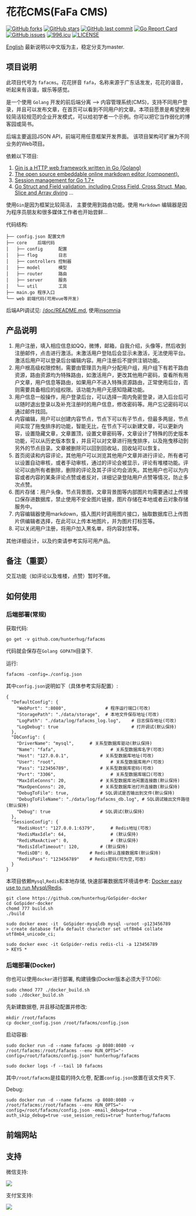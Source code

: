 # 花花CMS(FaFa CMS)

[![GitHub forks](https://img.shields.io/github/forks/hunterhug/fafacms.svg?style=social&label=Forks)](https://github.com/hunterhug/fafacms/network)
[![GitHub stars](https://img.shields.io/github/stars/hunterhug/fafacms.svg?style=social&label=Stars)](https://github.com/hunterhug/fafacms/stargazers)
[![GitHub last commit](https://img.shields.io/github/last-commit/hunterhug/fafacms.svg)](https://github.com/hunterhug/fafacms)
[![Go Report Card](https://goreportcard.com/badge/github.com/hunterhug/fafacms)](https://goreportcard.com/report/github.com/hunterhug/fafacms)
[![GitHub issues](https://img.shields.io/github/issues/hunterhug/fafacms.svg)](https://github.com/hunterhug/fafacms/issues)
[![996.icu](https://img.shields.io/badge/link-996.icu-red.svg)](https://996.icu) 
[![LICENSE](https://img.shields.io/badge/license-Anti%20996-blue.svg)](https://github.com/996icu/996.ICU/blob/master/LICENSE)

[English](/README_EN.md) 最新说明以中文版为主，稳定分支为master. 

## 项目说明

此项目代号为 `fafacms`。花花拼音 `fafa`，名称来源于广东话发发，花花的谐音，听起来有诙谐，娱乐等感觉。

是一个使用 `Golang` 开发的前后端分离 --> 内容管理系统(CMS)，支持不同用户登录，并且可以发布文章，在首页可以看到不同用户的文章。本项目愿景是希望使用较简洁较规范的企业开发模式，可以给初学者一个示例。你可以把它当作弱化的博客园或简书。

后端主要返回JSON API，前端可用任意框架开发界面。 该项目架构可扩展为不同业务的Web项目。

依赖以下项目:

1. [Gin is a HTTP web framework written in Go (Golang)](https://github.com/gin-gonic/gin)
2. [The open source embeddable online markdown editor (component).](https://github.com/pandao/editor.md)
3. [Session management for Go 1.7+](https://github.com/alexedwards/scs)
4. [Go Struct and Field validation, including Cross Field, Cross Struct, Map, Slice and Array diving](https://github.com/go-playground/validator)
...

使用`Gin`是因为框架比较简洁， 主要使用到路由功能。使用 `Markdown` 编辑器是因为程序员朋友和很多媒体工作者也开始尝鲜...

代码结构:

```
├── config.json 配置文件
├── core    后端代码
│   ├── config      配置
│   ├── flog        日志
│   ├── controllers 控制器
│   ├── model       模型
│   ├── router      路由
│   ├── server      服务
│   └── util        工具
├── main.go 程序入口
└── web 前端代码(可用vue等开发)
```

后端API调试见: [/doc/README.md](/doc/README.md), 使用[insomnia](https://insomnia.rest/)

## 产品说明

1. 用户注册，填入相应信息如QQ，微博，邮箱，自我介绍，头像等，然后收到注册邮件，点击进行激活。未激活用户登陆后会显示未激活，无法使用平台。激活后用户可以登录后台编辑内容。用户注册后不提供注销功能。
2. 用户根高级权限控制，需要由管理员为用户分配用户组，用户组下有若干路由资源，路由资源均为特殊路由，如激活用户，更改其他用户密码，查看所有用户文章，用户信息等路由，如果用户不进入特殊资源路由，正常使用后台，否则需要具备相应的组权限。该功能为用户无感知隐藏功能。
3. 用户信息一般操作，用户登录后台，可以选择一周内免密登录，进入后台后可以随时退出登录以及补充注册时的用户信息，修改密码等。用户忘记密码可以通过邮件找回。
4. 内容编辑，用户可以创建内容节点，节点下可以有子节点，但最多两层，节点间实现了拖曳排序的功能，智能无比，在节点下可以新建文章，可以更新内容，设置隐藏文章，文章置顶，设置文章密码等，文章设计了特殊的历史版本功能，可以从历史版本恢复，并且可以对文章进行拖曳排序，以及拖曳移动到另外的节点目录。文章被删除可以回到回收站，回收站可以恢复。
5. 首页阅读和内容评论，其他用户可以浏览其他用户文章并进行评论，所有者可以设置自动审核，或者手动审核，通过的评论会被显示，评论有堆楼功能。评论可以由所有者删除，删除的评论及其子评论均会消失。其他用户也可以为内容或者内容的某条评论点赞或者反对，详细记录登陆用户点赞等情况，防止多次点赞。
6. 图片存储：用户头像，节点背景图，文章背景图等内部图片均需要通过上传接口保存进数据库，禁止使用不安全图片链接，图片存储在本地或者云对象存储服务中。
7. 内容编辑器使用markdown，插入图片时调用图片接口，抽取数据库已上传图片供编辑者选择，在此可以上传本地图片，并为图片打标签等。
8. 可以关闭用户注册，将用户加入黑名单，将内容封禁等。

其他详细设计，以及约束请参考实际可用产品。

## 备注（重要）

交互功能（如评论以及堆楼，点赞）暂时不做。

## 如何使用

### 后端部署(常规)

获取代码:

```
go get -v github.com/hunterhug/fafacms
```

代码就会保存在`Golang GOPATH`目录下.

运行:

```
fafacms -config=./config.json
```

其中`config.json`说明如下（具体参考实际配置）:

```
{
  "DefaultConfig": {
    "WebPort": ":8080",               # 程序运行端口(可改)
    "StoragePath": "./data/storage",  # 本地文件保存地址(可改)
    "LogPath": "./data/log/fafacms_log.log", 	# 日志保存地址(可改)
    "LogDebug": true   					        # 打开调试(默认保持)
  },
  "DbConfig": {
    "DriverName": "mysql",  	# 关系型数据库驱动(默认保持)
    "Name": "fafa", 					# 关系型数据库名字(可改)
    "Host": "127.0.0.1", 			# 关系型数据库地址(可改)
    "User": "root", 					# 关系型数据库用户(可改)
    "Pass": "123456789", 			# 关系型数据库密码(可改)
    "Port": "3306", 					# 关系型数据库端口(可改)
    "MaxIdleConns": 20, 			# 关系型数据库池闲置连接数(默认保持)
    "MaxOpenConns": 20, 			# 关系型数据库池打开连接数(默认保持)
    "DebugToFile": true, 			# SQL调试是否输出到文件(默认保持)
    "DebugToFileName": "./data/log/fafacms_db.log", # SQL调试输出文件路径(默认保持)
    "Debug": true 					# SQL调试(默认保持)
  },
  "SessionConfig": {
    "RedisHost": "127.0.0.1:6379", 		# Redis地址(可改)
    "RedisMaxIdle": 64, 				# (默认保持)
    "RedisMaxActive": 0, 				# (默认保持)
    "RedisIdleTimeout": 120, 		# (默认保持)
    "RedisDB": 0,               # Redis默认连接数据库(默认保持)
    "RedisPass": "123456789"   	# Redis密码(可为空,可改)
  }
}
```

本项目依赖`Mysql`,`Redis`和本地存储, 快速部署数据库环境请参考: [Docker easy use to run  Mysql/Redis](https://github.com/hunterhug/GoSpider-docker).

```
git clone https://github.com/hunterhug/GoSpider-docker
cd GoSpider-docker
chomd 777 build.sh
./build

sudo docker exec -it  GoSpider-mysqldb mysql -uroot -p123456789
> create database fafa default character set utf8mb4 collate utf8mb4_unicode_ci;

sudo docker exec -it GoSpider-redis redis-cli -a 123456789
> KEYS *
```

### 后端部署(Docker)

你也可以使用`docker`进行部署, 构建镜像(Docker版本必须大于17.06):

```
sudo chmod 777 ./docker_build.sh
sudo ./docker_build.sh
````

先新建数据卷, 并且移动配置并修改:

```
mkdir /root/fafacms
cp docker_config.json /root/fafacms/config.json
```

启动容器:

```
sudo docker run -d --name fafacms -p 8080:8080 -v /root/fafacms:/root/fafacms --env RUN_OPTS="-config=/root/fafacms/config.json" hunterhug/fafacms

sudo docker logs -f --tail 10 fafacms
```

其中`/root/fafacms`是挂载的持久化卷, 配置`config.json`放置在该文件夹下.

Debug:

```
sudo docker run -d --name fafacms -p 8080:8080 -v /root/fafacms:/root/fafacms --env RUN_OPTS="-config=/root/fafacms/config.json -email_debug=true -auth_skip_debug=true -use_session_redis=true" hunterhug/fafacms
```

## 前端网站


## 支持

微信支持:

![](/doc/support/weixin.jpg)

支付宝支持:

![](/doc/support/alipay.png)
